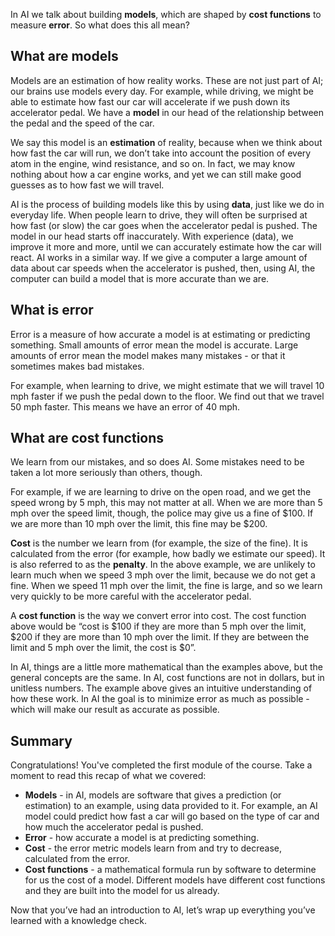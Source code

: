 In AI we talk about building __models__, which are shaped by __cost functions__ to measure __error__. So what does this all mean?

## What are models

Models are an estimation of how reality works. These are not just part of AI; our brains use models every day. For example, while driving, we might be able to estimate how fast our car will accelerate if we push down its accelerator pedal. We have a __model__ in our head of the relationship between the pedal and the speed of the car.

We say this model is an __estimation__ of reality, because when we think about how fast the car will run, we don’t take into account the position of every atom in the engine, wind resistance, and so on. In fact, we may know nothing about how a car engine works, and yet we can still make good guesses as to how fast we will travel.

AI is the process of building models like this by using __data__, just like we do in everyday life. When people learn to drive, they will often be surprised at how fast (or slow) the car goes when the accelerator pedal is pushed. The model in our head starts off inaccurately. With experience (data), we improve it more and more, until we can accurately estimate how the car will react. AI works in a similar way. If we give a computer a large amount of data about car speeds when the accelerator is pushed, then, using AI, the computer can build a model that is more accurate than we are.

## What is error

Error is a measure of how accurate a model is at estimating or predicting something. Small amounts of error mean the model is accurate. Large amounts of error mean the model makes many mistakes - or that it sometimes makes bad mistakes.

For example, when learning to drive, we might estimate that we will travel 10 mph faster if we push the pedal down to the floor. We find out that we travel 50 mph faster. This means we have an error of 40 mph.

## What are cost functions

We learn from our mistakes, and so does AI. Some mistakes need to be taken a lot more seriously than others, though.

For example, if we are learning to drive on the open road, and we get the speed wrong by 5 mph, this may not matter at all. When we are more than 5 mph over the speed limit, though, the police may give us a fine of $100. If we are more than 10 mph over the limit, this fine may be $200.

__Cost__ is the number we learn from (for example, the size of the fine). It is calculated from the error (for example, how badly we estimate our speed). It is also referred to as the __penalty__. In the above example, we are unlikely to learn much when we speed 3 mph over the limit, because we do not get a fine. When we speed 11 mph over the limit, the fine is large, and so we learn very quickly to be more careful with the accelerator pedal.

A __cost function__ is the way we convert error into cost. The cost function above would be “cost is $100 if they are more than 5 mph over the limit, $200 if they are more than 10 mph over the limit. If they are between the limit and 5 mph over the limit, the cost is $0”.

In AI, things are a little more mathematical than the examples above, but the general concepts are the same. In AI, cost functions are not in dollars, but in unitless numbers. The example above gives an intuitive understanding of how these work. In AI the goal is to minimize error as much as possible - which will make our result as accurate as possible.

## Summary

Congratulations! You've completed the first module of the course. Take a moment to read this recap of what we covered:

* __Models__ - in AI, models are software that gives a prediction (or estimation) to an example, using data provided to it. For example, an AI model could predict how fast a car will go based on the type of car and how much the accelerator pedal is pushed. 
* __Error__ - how accurate a model is at predicting something.
* __Cost__ - the error metric models learn from and try to decrease, calculated from the error.
* __Cost functions__ - a mathematical formula run by software to determine for us the cost of a model. Different models have different cost functions and they are built into the model for us already. 
  
Now that you’ve had an introduction to AI, let’s wrap up everything you’ve learned with a knowledge check.